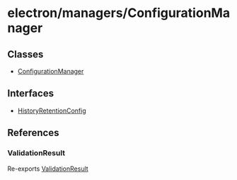 # electron/managers/ConfigurationManager

## Classes

- [ConfigurationManager](classes/ConfigurationManager.md)

## Interfaces

- [HistoryRetentionConfig](interfaces/HistoryRetentionConfig.md)

## References

### ValidationResult

Re-exports [ValidationResult](../validators/interfaces/interfaces/ValidationResult.md)
